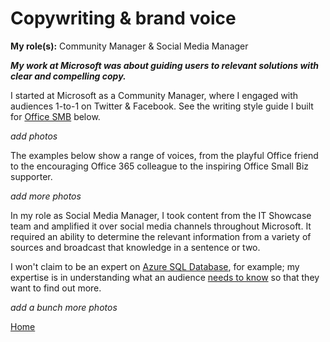 # Copywriting & brand voice

**My role(s):** Community Manager & Social Media Manager

***My work at Microsoft was about guiding users to relevant solutions with clear and compelling copy.***

I started at Microsoft as a Community Manager, where I engaged with audiences 1-to-1 on Twitter & Facebook. See the writing style guide I built for [Office SMB](https://twitter.com/OfficeSmallBiz) below.

*add photos*

The examples below show a range of voices, from the playful Office friend to the encouraging Office 365 colleague to the inspiring Office Small Biz supporter.

*add more photos*

In my role as Social Media Manager, I took content from the IT Showcase team and amplified it over social media channels throughout Microsoft. It required an ability to determine the relevant information from a variety of sources and broadcast that knowledge in a sentence or two.

I won't claim to be an expert on [Azure SQL Database](https://www.microsoft.com/en-us/itshowcase/creating-business-intelligence-with-azure-sql-database), for example; my expertise is in understanding what an audience [needs to know](https://twitter.com/Azure/status/1151974934446563329) so that they want to find out more.

*add a bunch more photos*

[Home](index.md)